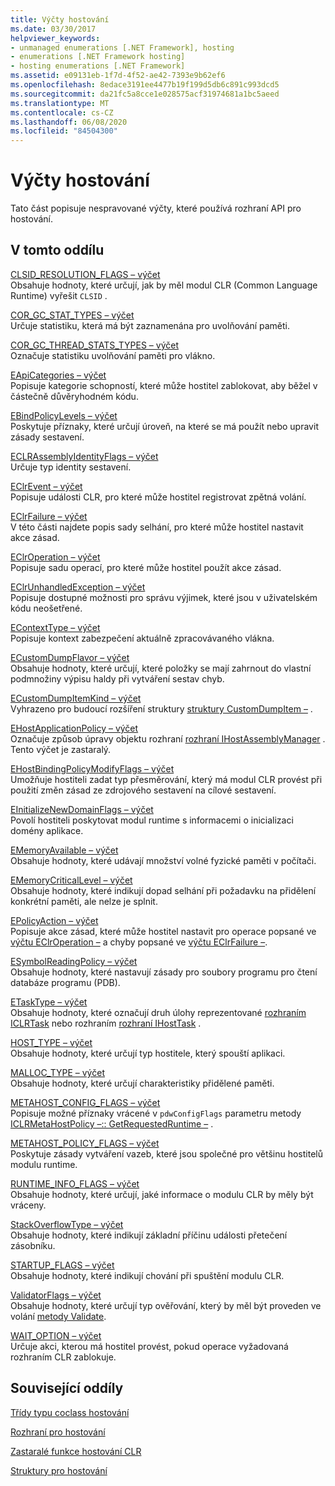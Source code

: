```yaml
---
title: Výčty hostování
ms.date: 03/30/2017
helpviewer_keywords:
- unmanaged enumerations [.NET Framework], hosting
- enumerations [.NET Framework hosting]
- hosting enumerations [.NET Framework]
ms.assetid: e09131eb-1f7d-4f52-ae42-7393e9b62ef6
ms.openlocfilehash: 8edace3191ee4477b19f199d5db6c891c993dcd5
ms.sourcegitcommit: da21fc5a8cce1e028575acf31974681a1bc5aeed
ms.translationtype: MT
ms.contentlocale: cs-CZ
ms.lasthandoff: 06/08/2020
ms.locfileid: "84504300"
---
```

# <a name="hosting-enumerations"></a>Výčty hostování
Tato část popisuje nespravované výčty, které používá rozhraní API pro hostování.  
  
## <a name="in-this-section"></a>V tomto oddílu  
 [CLSID_RESOLUTION_FLAGS – výčet](clsid-resolution-flags-enumeration.md)  
 Obsahuje hodnoty, které určují, jak by měl modul CLR (Common Language Runtime) vyřešit `CLSID` .  
  
 [COR_GC_STAT_TYPES – výčet](cor-gc-stat-types-enumeration.md)  
 Určuje statistiku, která má být zaznamenána pro uvolňování paměti.  
  
 [COR_GC_THREAD_STATS_TYPES – výčet](cor-gc-thread-stats-types-enumeration.md)  
 Označuje statistiku uvolňování paměti pro vlákno.  
  
 [EApiCategories – výčet](eapicategories-enumeration.md)  
 Popisuje kategorie schopností, které může hostitel zablokovat, aby běžel v částečně důvěryhodném kódu.  
  
 [EBindPolicyLevels – výčet](ebindpolicylevels-enumeration.md)  
 Poskytuje příznaky, které určují úroveň, na které se má použít nebo upravit zásady sestavení.  
  
 [ECLRAssemblyIdentityFlags – výčet](eclrassemblyidentityflags-enumeration.md)  
 Určuje typ identity sestavení.  
  
 [EClrEvent – výčet](eclrevent-enumeration.md)  
 Popisuje události CLR, pro které může hostitel registrovat zpětná volání.  
  
 [EClrFailure – výčet](eclrfailure-enumeration.md)  
 V této části najdete popis sady selhání, pro které může hostitel nastavit akce zásad.  
  
 [EClrOperation – výčet](eclroperation-enumeration.md)  
 Popisuje sadu operací, pro které může hostitel použít akce zásad.  
  
 [EClrUnhandledException – výčet](eclrunhandledexception-enumeration.md)  
 Popisuje dostupné možnosti pro správu výjimek, které jsou v uživatelském kódu neošetřené.  
  
 [EContextType – výčet](econtexttype-enumeration.md)  
 Popisuje kontext zabezpečení aktuálně zpracovávaného vlákna.  
  
 [ECustomDumpFlavor – výčet](ecustomdumpflavor-enumeration.md)  
 Obsahuje hodnoty, které určují, které položky se mají zahrnout do vlastní podmnožiny výpisu haldy při vytváření sestav chyb.  
  
 [ECustomDumpItemKind – výčet](ecustomdumpitemkind-enumeration.md)  
 Vyhrazeno pro budoucí rozšíření struktury [struktury CustomDumpItem –](customdumpitem-structure.md) .  
  
 [EHostApplicationPolicy – výčet](ehostapplicationpolicy-enumeration.md)  
 Označuje způsob úpravy objektu rozhraní [rozhraní IHostAssemblyManager](ihostassemblymanager-interface.md) . Tento výčet je zastaralý.  
  
 [EHostBindingPolicyModifyFlags – výčet](ehostbindingpolicymodifyflags-enumeration.md)  
 Umožňuje hostiteli zadat typ přesměrování, který má modul CLR provést při použití změn zásad ze zdrojového sestavení na cílové sestavení.  
  
 [EInitializeNewDomainFlags – výčet](einitializenewdomainflags-enumeration.md)  
 Povolí hostiteli poskytovat modul runtime s informacemi o inicializaci domény aplikace.  
  
 [EMemoryAvailable – výčet](ememoryavailable-enumeration.md)  
 Obsahuje hodnoty, které udávají množství volné fyzické paměti v počítači.  
  
 [EMemoryCriticalLevel – výčet](ememorycriticallevel-enumeration.md)  
 Obsahuje hodnoty, které indikují dopad selhání při požadavku na přidělení konkrétní paměti, ale nelze je splnit.  
  
 [EPolicyAction – výčet](epolicyaction-enumeration.md)  
 Popisuje akce zásad, které může hostitel nastavit pro operace popsané ve [výčtu EClrOperation –](eclroperation-enumeration.md) a chyby popsané ve [výčtu EClrFailure –](eclrfailure-enumeration.md).  
  
 [ESymbolReadingPolicy – výčet](esymbolreadingpolicy-enumeration.md)  
 Obsahuje hodnoty, které nastavují zásady pro soubory programu pro čtení databáze programu (PDB).  
  
 [ETaskType – výčet](etasktype-enumeration.md)  
 Obsahuje hodnoty, které označují druh úlohy reprezentované [rozhraním ICLRTask](iclrtask-interface.md) nebo rozhraním [rozhraní IHostTask](ihosttask-interface.md) .  
  
 [HOST_TYPE – výčet](host-type-enumeration.md)  
 Obsahuje hodnoty, které určují typ hostitele, který spouští aplikaci.  
  
 [MALLOC_TYPE – výčet](malloc-type-enumeration.md)  
 Obsahuje hodnoty, které určují charakteristiky přidělené paměti.  
  
 [METAHOST_CONFIG_FLAGS – výčet](metahost-config-flags-enumeration.md)  
 Popisuje možné příznaky vrácené v `pdwConfigFlags` parametru metody [ICLRMetaHostPolicy –:: GetRequestedRuntime –](iclrmetahostpolicy-getrequestedruntime-method.md) .  
  
 [METAHOST_POLICY_FLAGS – výčet](metahost-policy-flags-enumeration.md)  
 Poskytuje zásady vytváření vazeb, které jsou společné pro většinu hostitelů modulu runtime.  
  
 [RUNTIME_INFO_FLAGS – výčet](runtime-info-flags-enumeration.md)  
 Obsahuje hodnoty, které určují, jaké informace o modulu CLR by měly být vráceny.  
  
 [StackOverflowType – výčet](stackoverflowtype-enumeration.md)  
 Obsahuje hodnoty, které indikují základní příčinu události přetečení zásobníku.  
  
 [STARTUP_FLAGS – výčet](startup-flags-enumeration.md)  
 Obsahuje hodnoty, které indikují chování při spuštění modulu CLR.  
  
 [ValidatorFlags – výčet](validatorflags-enumeration.md)  
 Obsahuje hodnoty, které určují typ ověřování, který by měl být proveden ve volání [metody Validate](iclrvalidator-validate-method.md).  
  
 [WAIT_OPTION – výčet](wait-option-enumeration.md)  
 Určuje akci, kterou má hostitel provést, pokud operace vyžadovaná rozhraním CLR zablokuje.  
  
## <a name="related-sections"></a>Související oddíly  
 [Třídy typu coclass hostování](hosting-coclasses.md)  
  
 [Rozhraní pro hostování](hosting-interfaces.md)  
  
 [Zastaralé funkce hostování CLR](deprecated-clr-hosting-functions.md)  
  
 [Struktury pro hostování](hosting-structures.md)
